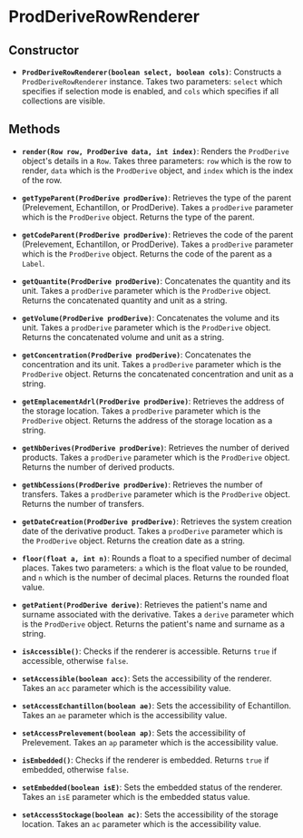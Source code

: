 # ProdDeriveRowRenderer

## Constructor

- **`ProdDeriveRowRenderer(boolean select, boolean cols)`**: Constructs a `ProdDeriveRowRenderer` instance. Takes two parameters: `select` which specifies if selection mode is enabled, and `cols` which specifies if all collections are visible.

## Methods

- **`render(Row row, ProdDerive data, int index)`**: Renders the `ProdDerive` object's details in a `Row`. Takes three parameters: `row` which is the row to render, `data` which is the `ProdDerive` object, and `index` which is the index of the row.

- **`getTypeParent(ProdDerive prodDerive)`**: Retrieves the type of the parent (Prelevement, Echantillon, or ProdDerive). Takes a `prodDerive` parameter which is the `ProdDerive` object. Returns the type of the parent.

- **`getCodeParent(ProdDerive prodDerive)`**: Retrieves the code of the parent (Prelevement, Echantillon, or ProdDerive). Takes a `prodDerive` parameter which is the `ProdDerive` object. Returns the code of the parent as a `Label`.

- **`getQuantite(ProdDerive prodDerive)`**: Concatenates the quantity and its unit. Takes a `prodDerive` parameter which is the `ProdDerive` object. Returns the concatenated quantity and unit as a string.

- **`getVolume(ProdDerive prodDerive)`**: Concatenates the volume and its unit. Takes a `prodDerive` parameter which is the `ProdDerive` object. Returns the concatenated volume and unit as a string.

- **`getConcentration(ProdDerive prodDerive)`**: Concatenates the concentration and its unit. Takes a `prodDerive` parameter which is the `ProdDerive` object. Returns the concatenated concentration and unit as a string.

- **`getEmplacementAdrl(ProdDerive prodDerive)`**: Retrieves the address of the storage location. Takes a `prodDerive` parameter which is the `ProdDerive` object. Returns the address of the storage location as a string.

- **`getNbDerives(ProdDerive prodDerive)`**: Retrieves the number of derived products. Takes a `prodDerive` parameter which is the `ProdDerive` object. Returns the number of derived products.

- **`getNbCessions(ProdDerive prodDerive)`**: Retrieves the number of transfers. Takes a `prodDerive` parameter which is the `ProdDerive` object. Returns the number of transfers.

- **`getDateCreation(ProdDerive prodDerive)`**: Retrieves the system creation date of the derivative product. Takes a `prodDerive` parameter which is the `ProdDerive` object. Returns the creation date as a string.

- **`floor(float a, int n)`**: Rounds a float to a specified number of decimal places. Takes two parameters: `a` which is the float value to be rounded, and `n` which is the number of decimal places. Returns the rounded float value.

- **`getPatient(ProdDerive derive)`**: Retrieves the patient's name and surname associated with the derivative. Takes a `derive` parameter which is the `ProdDerive` object. Returns the patient's name and surname as a string.

- **`isAccessible()`**: Checks if the renderer is accessible. Returns `true` if accessible, otherwise `false`.

- **`setAccessible(boolean acc)`**: Sets the accessibility of the renderer. Takes an `acc` parameter which is the accessibility value.

- **`setAccessEchantillon(boolean ae)`**: Sets the accessibility of Echantillon. Takes an `ae` parameter which is the accessibility value.

- **`setAccessPrelevement(boolean ap)`**: Sets the accessibility of Prelevement. Takes an `ap` parameter which is the accessibility value.

- **`isEmbedded()`**: Checks if the renderer is embedded. Returns `true` if embedded, otherwise `false`.

- **`setEmbedded(boolean isE)`**: Sets the embedded status of the renderer. Takes an `isE` parameter which is the embedded status value.

- **`setAccessStockage(boolean ac)`**: Sets the accessibility of the storage location. Takes an `ac` parameter which is the accessibility value.
